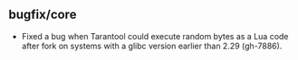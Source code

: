 ## bugfix/core

* Fixed a bug when Tarantool could execute random bytes as a Lua code after fork
  on systems with a glibc version earlier than 2.29 (gh-7886).
